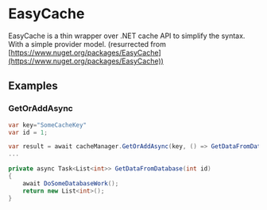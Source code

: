 # EasyCache

EasyCache is a thin wrapper over .NET cache API to simplify the syntax. With a simple provider model. (resurrected from [https://www.nuget.org/packages/EasyCache](https://www.nuget.org/packages/EasyCache))

## Examples

### GetOrAddAsync
```csharp
var key="SomeCacheKey"
var id = 1;

var result = await cacheManager.GetOrAddAsync(key, () => GetDataFromDatabase(id), expiration);
...
 
private async Task<List<int>> GetDataFromDatabase(int id)
{
    await DoSomeDatabaseWork();
    return new List<int>();
}
```
